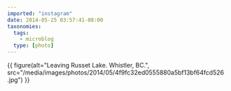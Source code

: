```yaml
---
imported: "instagram"
date: 2014-05-25 03:57:41-08:00
taxonomies:
  tags:
    - microblog
  type: [photo]
---
```

{{ figure(alt="Leaving Russet Lake. Whistler, BC.", src="/media/images/photos/2014/05/4f9fc32ed0555880a5bf13bf64fcd526.jpg") }}

